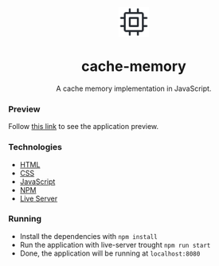 <br/>

<div align="center" >
    <img src="app/cpu.svg" width="60" height="60">
</div>

<h1 align="center">cache-memory</h1>

<p align="center">
A cache memory implementation in JavaScript. <br/>
</p>

### Preview

Follow [this link](https://github.com/joziasmartini/cache-memory/blob/main/app/preview.png) to see the application preview.

### Technologies

- [HTML](https://developer.mozilla.org/pt-BR/docs/Web/HTML)
- [CSS](https://developer.mozilla.org/pt-BR/docs/Web/CSS)
- [JavaScript](https://developer.mozilla.org/pt-BR/docs/Web/JavaScript)
- [NPM](https://www.npmjs.com/)
- [Live Server](https://www.npmjs.com/package/live-server)

### Running

- Install the dependencies with `npm install`
- Run the application with live-server trought `npm run start`
- Done, the application will be running at `localhost:8080`